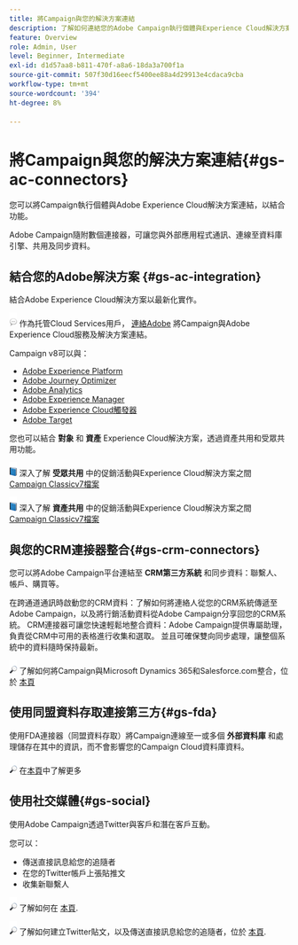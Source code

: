 ```yaml
---
title: 將Campaign與您的解決方案連結
description: 了解如何連結您的Adobe Campaign執行個體與Experience Cloud解決方案。
feature: Overview
role: Admin, User
level: Beginner, Intermediate
exl-id: d1d57aa8-b811-470f-a8a6-18da3a700f1a
source-git-commit: 507f30d16eecf5400ee88a4d29913e4cdaca9cba
workflow-type: tm+mt
source-wordcount: '394'
ht-degree: 8%

---
```


# 將Campaign與您的解決方案連結{#gs-ac-connectors}

您可以將Campaign執行個體與Adobe Experience Cloud解決方案連結，以結合功能。

Adobe Campaign隨附數個連接器，可讓您與外部應用程式通訊、連線至資料庫引擎、共用及同步資料。

## 結合您的Adobe解決方案 {#gs-ac-integration}

結合Adobe Experience Cloud解決方案以最新化實作。

![](../assets/do-not-localize/speech.png)  作為托管Cloud Services用戶， [連絡Adobe](../start/campaign-faq.md#support) 將Campaign與Adobe Experience Cloud服務及解決方案連結。

Campaign v8可以與：

* [Adobe Experience Platform](../connect/ac-aep.md)
* [Adobe Journey Optimizer](../connect/ac-ajo.md)
* [Adobe Analytics](../connect/ac-aa.md)
* [Adobe Experience Manager](../connect/ac-aem.md)
* [Adobe Experience Cloud觸發器](../connect/ac-triggers.md)
* [Adobe Target](../connect/ac-at.md)

您也可以結合 **對象** 和 **資產** Experience Cloud解決方案，透過資產共用和受眾共用功能。

![](../assets/do-not-localize/book.png) 深入了解 **受眾共用** 中的促銷活動與Experience Cloud解決方案之間 [Campaign Classicv7檔案](https://experienceleague.adobe.com/docs/campaign-classic/using/integrating-with-adobe-experience-cloud/audience-sharing/sharing-audiences-with-adobe-experience-cloud.html?lang=en#integrating-with-adobe-experience-cloud)

![](../assets/do-not-localize/book.png) 深入了解 **資產共用** 中的促銷活動與Experience Cloud解決方案之間 [Campaign Classicv7檔案](https://experienceleague.adobe.com/docs/campaign-classic/using/integrating-with-adobe-experience-cloud/asset-sharing/sharing-assets-with-adobe-experience-cloud.html?lang=en#integrating-with-adobe-experience-cloud)

## 與您的CRM連接器整合{#gs-crm-connectors}

您可以將Adobe Campaign平台連結至 **CRM第三方系統** 和同步資料：聯繫人、帳戶、購買等。

在跨通道通訊時啟動您的CRM資料：了解如何將連絡人從您的CRM系統傳遞至Adobe Campaign，以及將行銷活動資料從Adobe Campaign分享回您的CRM系統。
CRM連接器可讓您快速輕鬆地整合資料：Adobe Campaign提供專屬助理，負責從CRM中可用的表格進行收集和選取。 並且可確保雙向同步處理，讓整個系統中的資料隨時保持最新。

![](../assets/do-not-localize/glass.png) 了解如何將Campaign與Microsoft Dynamics 365和Salesforce.com整合，位於 [本頁](crm.md)

## 使用同盟資料存取連接第三方{#gs-fda}

使用FDA連接器（同盟資料存取）將Campaign連線至一或多個 **外部資料庫** 和處理儲存在其中的資訊，而不會影響您的Campaign Cloud資料庫資料。

![](../assets/do-not-localize/glass.png) 在[本頁](fda.md)中了解更多

## 使用社交媒體{#gs-social}

使用Adobe Campaign透過Twitter與客戶和潛在客戶互動。

您可以：

* 傳送直接訊息給您的追隨者
* 在您的Twitter帳戶上張貼推文
* 收集新聯繫人

![](../assets/do-not-localize/glass.png) 了解如何在 [本頁](../connect/ac-tw.md).

![](../assets/do-not-localize/glass.png) 了解如何建立Twitter貼文，以及傳送直接訊息給您的追隨者，位於 [本頁](../send/twitter.md).
